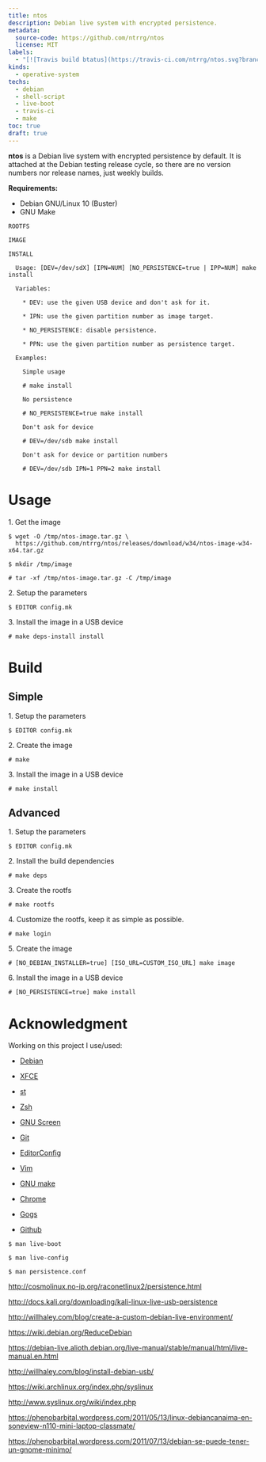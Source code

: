 ```yaml
---
title: ntos
description: Debian live system with encrypted persistence.
metadata:
  source-code: https://github.com/ntrrg/ntos
  license: MIT
labels:
  - "[![Travis build btatus](https://travis-ci.com/ntrrg/ntos.svg?branch=master)](https://travis-ci.com/ntrrg/ntos)"
kinds:
  - operative-system
techs:
  - debian
  - shell-script
  - live-boot
  - travis-ci
  - make
toc: true
draft: true
---
```


**ntos** is a Debian live system with encrypted persistence by default. It is
attached at the Debian testing release cycle, so there are no version numbers
nor release names, just weekly builds.

**Requirements:**

* Debian GNU/Linux 10 (Buster)
* GNU Make

```text
ROOTFS

IMAGE

INSTALL

  Usage: [DEV=/dev/sdX] [IPN=NUM] [NO_PERSISTENCE=true | IPP=NUM] make install

  Variables:

    * DEV: use the given USB device and don't ask for it.

    * IPN: use the given partition number as image target.

    * NO_PERSISTENCE: disable persistence.

    * PPN: use the given partition number as persistence target.

  Examples:

    Simple usage

    # make install

    No persistence

    # NO_PERSISTENCE=true make install

    Don't ask for device

    # DEV=/dev/sdb make install

    Don't ask for device or partition numbers

    # DEV=/dev/sdb IPN=1 PPN=2 make install
```

# Usage

1\. Get the image

```shell-session
$ wget -O /tmp/ntos-image.tar.gz \
  https://github.com/ntrrg/ntos/releases/download/w34/ntos-image-w34-x64.tar.gz
```

```shell-session
$ mkdir /tmp/image
```

```shell-session
# tar -xf /tmp/ntos-image.tar.gz -C /tmp/image
```

2\. Setup the parameters

```shell-session
$ EDITOR config.mk
```

3\. Install the image in a USB device

```shell-session
# make deps-install install
```

# Build

## Simple

1\. Setup the parameters

```shell-session
$ EDITOR config.mk
```

2\. Create the image

```shell-session
# make
```

3\. Install the image in a USB device

```shell-session
# make install
```

## Advanced

1\. Setup the parameters

```shell-session
$ EDITOR config.mk
```

2\. Install the build dependencies

```shell-session
# make deps
```

3\. Create the rootfs

```shell-session
# make rootfs
```

4\. Customize the rootfs, keep it as simple as possible.

```shell-session
# make login
```

5\. Create the image

```shell-session
# [NO_DEBIAN_INSTALLER=true] [ISO_URL=CUSTOM_ISO_URL] make image
```

6\. Install the image in a USB device

```shell-session
# [NO_PERSISTENCE=true] make install
```

# Acknowledgment

Working on this project I use/used:

* [Debian](https://www.debian.org/)

* [XFCE](https://xfce.org/)

* [st](https://st.suckless.org/)

* [Zsh](http://www.zsh.org/)

* [GNU Screen](https://www.gnu.org/software/screen)

* [Git](https://git-scm.com/)

* [EditorConfig](http://editorconfig.org/)

* [Vim](https://www.vim.org/)

* [GNU make](https://www.gnu.org/software/make/)

* [Chrome](https://www.google.com/chrome/browser/desktop/index.html)

* [Gogs](https://gogs.io/)

* [Github](https://github.com)

```shell-session
$ man live-boot
```

```shell-session
$ man live-config
```

```shell-session
$ man persistence.conf
```

<http://cosmolinux.no-ip.org/raconetlinux2/persistence.html>

<http://docs.kali.org/downloading/kali-linux-live-usb-persistence>

<http://willhaley.com/blog/create-a-custom-debian-live-environment/>

<https://wiki.debian.org/ReduceDebian>

<https://debian-live.alioth.debian.org/live-manual/stable/manual/html/live-manual.en.html>

<http://willhaley.com/blog/install-debian-usb/>

<https://wiki.archlinux.org/index.php/syslinux>

<http://www.syslinux.org/wiki/index.php>

<https://phenobarbital.wordpress.com/2011/05/13/linux-debiancanaima-en-soneview-n110-mini-laptop-classmate/>

<https://phenobarbital.wordpress.com/2011/07/13/debian-se-puede-tener-un-gnome-minimo/>
